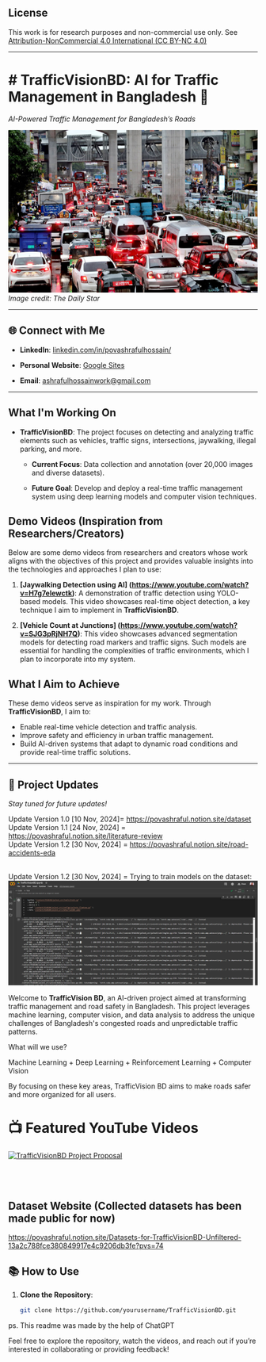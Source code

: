 ## License

This work is for research purposes and non-commercial use only. See [Attribution-NonCommercial 4.0 International (CC BY-NC 4.0)](https://creativecommons.org/licenses/by-nc/4.0/)


----
# # TrafficVisionBD: AI for Traffic Management in Bangladesh 🚦  
*AI-Powered Traffic Management for Bangladesh’s Roads*

![Traffic Congestion](image.png)
*Image credit: The Daily Star*



---

## 🌐 Connect with Me
- **LinkedIn**: [linkedin.com/in/povashrafulhossain/](https://www.linkedin.com/in/povashrafulhossain/)
  
- **Personal Website**: [Google Sites](https://sites.google.com/view/povashrafulhossain)
  
- **Email**: [ashrafulhossainwork@gmail.com](mailto:ashrafulhossainwork@gmail.com)
  

---

## What I'm Working On

- **TrafficVisionBD**: The project focuses on detecting and analyzing traffic elements such as vehicles, traffic signs, intersections, jaywalking, illegal parking, and more.
  
    - **Current Focus**: Data collection and annotation (over 20,000 images and diverse datasets).
      
    - **Future Goal**: Develop and deploy a real-time traffic management system using deep learning models and computer vision techniques.


## Demo Videos (Inspiration from Researchers/Creators)

Below are some demo videos from researchers and creators whose work aligns with the objectives of this project and provides valuable insights into the technologies and approaches I plan to use:

1. **[Jaywalking Detection using AI] (https://www.youtube.com/watch?v=H7g7elewctk)**: A demonstration of traffic detection using YOLO-based models. This video showcases real-time object detection, a key technique I aim to implement in **TrafficVisionBD**.
   
2. **[Vehicle Count at Junctions] (https://www.youtube.com/watch?v=SJG3pRjNH7Q)**: This video showcases advanced segmentation models for detecting road markers and traffic signs. Such models are essential for handling the complexities of traffic environments, which I plan to incorporate into my system.

## What I Aim to Achieve

These demo videos serve as inspiration for my work. Through **TrafficVisionBD**, I aim to:
- Enable real-time vehicle detection and traffic analysis.
- Improve safety and efficiency in urban traffic management.
- Build AI-driven systems that adapt to dynamic road conditions and provide real-time traffic solutions.



---

## 📢 Project Updates
*Stay tuned for future updates!*

Update Version 1.0 [10 Nov, 2024]= https://povashraful.notion.site/dataset <br/>
Update Version 1.1 [24 Nov, 2024] = https://povashraful.notion.site/literature-review<br/>
Update Version 1.2 [30 Nov, 2024] = https://povashraful.notion.site/road-accidents-eda<br/><br/>

Update Version 1.2 [30 Nov, 2024] = Trying to train models on the dataset:
![Trying to train models on the dataset](project_updates/train1.png)



Welcome to **TrafficVision BD**, an AI-driven project aimed at transforming traffic management and road safety in Bangladesh. This project leverages machine learning, computer vision, and data analysis to address the unique challenges of Bangladesh's congested roads and unpredictable traffic patterns.




What will we use? 

Machine Learning + Deep Learning + Reinforcement Learning + Computer Vision

By focusing on these key areas, TrafficVision BD aims to make roads safer and more organized for all users.





# 📺 Featured YouTube Videos

[![TrafficVisionBD Project Proposal](https://ytcards.demolab.com/?id=QPipnka0E7Q&title=TrafficVisionBD+Project+Proposal&lang=en&timestamp=1731494400&background_color=%230d1117&title_color=%23ffffff&stats_color=%23dedede&max_title_lines=1&width=250&border_radius=5&duration=436 "TrafficVisionBD Project Proposal")](https://www.youtube.com/watch?v=QPipnka0E7Q&t=389s)<br/><br/><br/><br/>

## Dataset Website (Collected datasets has been made public for now)
https://povashraful.notion.site/Datasets-for-TrafficVisionBD-Unfiltered-13a2c788fce380849917e4c9206db3fe?pvs=74



## 📚 How to Use
1. **Clone the Repository**:
   ```bash
   git clone https://github.com/yourusername/TrafficVisionBD.git

ps. This readme was made by the help of ChatGPT 



Feel free to explore the repository, watch the videos, and reach out if you’re interested in collaborating or providing feedback!
